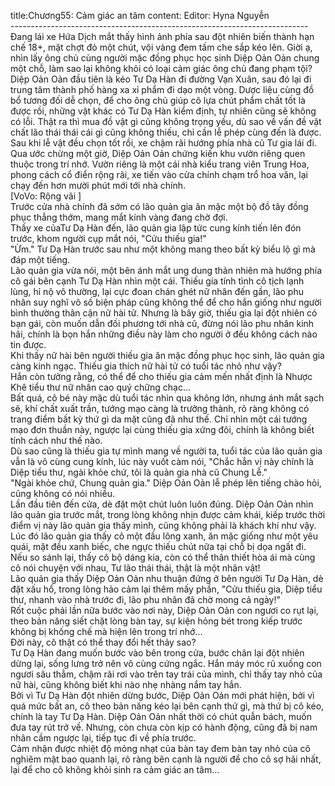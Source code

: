 title:Chương55: Cảm giác an tâm
content:
Editor: Hyna Nguyễn<br>--------------------------------------------------------------------------<br>Đang lái xe Hứa Dịch mắt thấy hình ảnh phía sau đột nhiên biến thành hạn chế 18+, mặt chợt đỏ một chút, vội vàng đem tấm che sắp kéo lên. Giời ạ, nhìn lấy ông chủ cùng người mặc đồng phục học sinh Diệp Oản Oản chung một chỗ, làm sao lại không khỏi có loại cảm giác ông chủ đang phạm tội?<br>Diệp Oản Oản đầu tiên là kéo Tư Dạ Hàn đi đường Vạn Xuân, sau đó lại đi trung tâm thành phố hàng xa xỉ phẩm đi dạo một vòng. Dược liệu cùng đồ bổ tương đối dễ chọn, để cho ông chủ giúp cô lựa chút phẩm chất tốt là được rồi, những vật khác có Tư Dạ Hàn kiểm định, tự nhiên cũng sẽ không có lỗi. Thật ra thì mua đồ vật gì cũng không trọng yếu, dù sao về vấn đề vật chất lão thái thái cái gì cũng không thiếu, chỉ cần lễ phép cùng đến là được.<br>Sau khi lễ vật đều chọn tốt rồi, xe chậm rãi hướng phía nhà cũ Tư gia lái đi. Qua ước chừng một giờ, Diệp Oản Oản chứng kiến khu vườn riêng quen thuộc trong trí nhớ. Vườn riêng là một cái nhà kiểu trang viên Trung Hoa, phong cách cổ điển rộng rãi, xe tiến vào cửa chính chạm trổ hoa văn, lại chạy đến hơn mười phút mới tới nhà chính.<br>[VoVo: Rộng vãi ]<br>Trước cửa nhà chính đã sớm có lão quản gia ăn mặc một bộ đồ tây đồng phục thẳng thớm, mang mắt kính vàng đang chờ đợi.<br>Thấy xe củaTư Dạ Hàn đến, lão quản gia lập tức cung kính tiến lên đón trước, khom người cụp mắt nói, "Cửu thiếu gia!"<br>"Ừm." Tư Dạ Hàn trước sau như một không mang theo bất kỳ biểu lộ gì mà đáp một tiếng.<br>Lão quản gia vừa nói, một bên ánh mắt ung dung thản nhiên mà hướng phía cô gái bên cạnh Tư Dạ Hàn nhìn một cái. Thiếu gia tính tình cô tịch lạnh lùng, hỉ nộ vô thường, lại cực đoan chán ghét nữ nhân đến gần, lão phu nhân suy nghĩ vô số biện pháp cũng không thể để cho hắn giống như người bình thường thân cận nữ hài tử. Nhưng là bây giờ, thiếu gia lại đột nhiên có bạn gái, còn muốn dẫn đối phương tới nhà cũ, đừng nói lão phu nhân kinh hãi, chính là bọn hắn những điều này làm cho người ở đều không cách nào tin được.<br>Khi thấy nữ hài bên người thiếu gia ăn mặc đồng phục học sinh, lão quản gia càng kinh ngạc. Thiếu gia thích nữ hài tử có tuổi tác nhỏ như vậy?<br>Hắn còn tưởng rằng, có thể để cho thiếu gia cảm mến nhất định là Nhược Khê tiểu thư nữ nhân cao quý chững chạc...<br>Bất quá, cô bé này mặc dù tuổi tác nhìn qua không lớn, nhưng ánh mắt sạch sẽ, khí chất xuất trần, tướng mạo càng là trưởng thành, rõ ràng không có trang điểm bất kỳ thứ gì da mặt cũng đã như thế. Chỉ nhìn một cái tướng mạo đơn thuần này, ngược lại cùng thiếu gia xứng đôi, chính là không biết tính cách như thế nào.<br>Dù sao cũng là thiếu gia tự mình mang về người ta, tuổi tác của lão quản gia vẫn là vô cùng cung kính, lúc này vuốt càm nói, "Chắc hẳn vị này chính là Diệp tiểu thư, ngài khỏe chứ, tôi là quản gia nhà cũ Chung Lễ."<br>"Ngài khỏe chứ, Chung quản gia." Diệp Oản Oản lễ phép lên tiếng chào hỏi, cũng không có nói nhiều.<br>Lần đầu tiên đến cửa, dè đặt một chút luôn luôn đúng. Diệp Oản Oản nhìn lão quản gia trước mắt, trong lòng không nhịn được cảm khái, kiếp trước thời điểm vị này lão quản gia thấy mình, cũng không phải là khách khí như vậy.<br>Lúc đó lão quản gia thấy cô một đầu lông xanh, ăn mặc giống như một yêu quái, mặt đều xanh biếc, che ngực thiếu chút nữa tại chỗ bị dọa ngất đi.<br>Nếu so sánh lại, thấy cô bộ dáng kia, còn có thể thân thiết hòa ái mà cùng cô nói chuyện với nhau, Tư lão thái thái, thật là một nhân vật!<br>Lão quản gia thấy Diệp Oản Oản nhu thuận đứng ở bên người Tư Dạ Hàn, dè đặt xấu hổ, trong lòng hảo cảm lại thêm mấy phần, "Cửu thiếu gia, Diệp tiểu thư, nhanh vào nhà trước đi, lão phu nhân đã chờ mong cả ngày!"<br>Rốt cuộc phải lần nữa bước vào nơi này, Diệp Oản Oản con ngươi co rụt lại, theo bản năng siết chặt lòng bàn tay, sự kiện hỏng bét trong kiếp trước không bị khống chế mà hiện lên trong trí nhớ...<br>Đời này, cô thật có thể thay đổi hết thảy sao?<br>Tư Dạ Hàn đang muốn bước vào bên trong cửa, bước chân lại đột nhiên dừng lại, sống lưng trở nên vô cùng cứng ngắc. Hắn máy móc rũ xuống con ngươi sâu thẳm, chậm rãi rơi vào trên tay trái của mình, chỉ thấy tay nhỏ của nữ hài, cũng không biết khi nào nhẹ nhàng nắm tay hắn.<br>Bởi vì Tư Dạ Hàn đột nhiên dừng bước, Diệp Oản Oản mới phát hiện, bởi vì quá mức bất an, cô theo bản năng kéo lại bên cạnh thứ gì, mà thứ bị cô kéo, chính là tay Tư Dạ Hàn. Diệp Oản Oản nhất thời có chút quẫn bách, muốn đưa tay rút trở về. Nhưng, còn chưa còn kịp có hành động, cũng đã bị nam nhân cầm ngược lại, tiếp tục đi về phía trước.<br>Cảm nhận được nhiệt độ mỏng nhạt của bàn tay đem bàn tay nhỏ của cô nghiêm mật bao quanh lại, rõ ràng bên cạnh là người để cho cô sợ hãi nhất, lại để cho cô không khỏi sinh ra cảm giác an tâm...